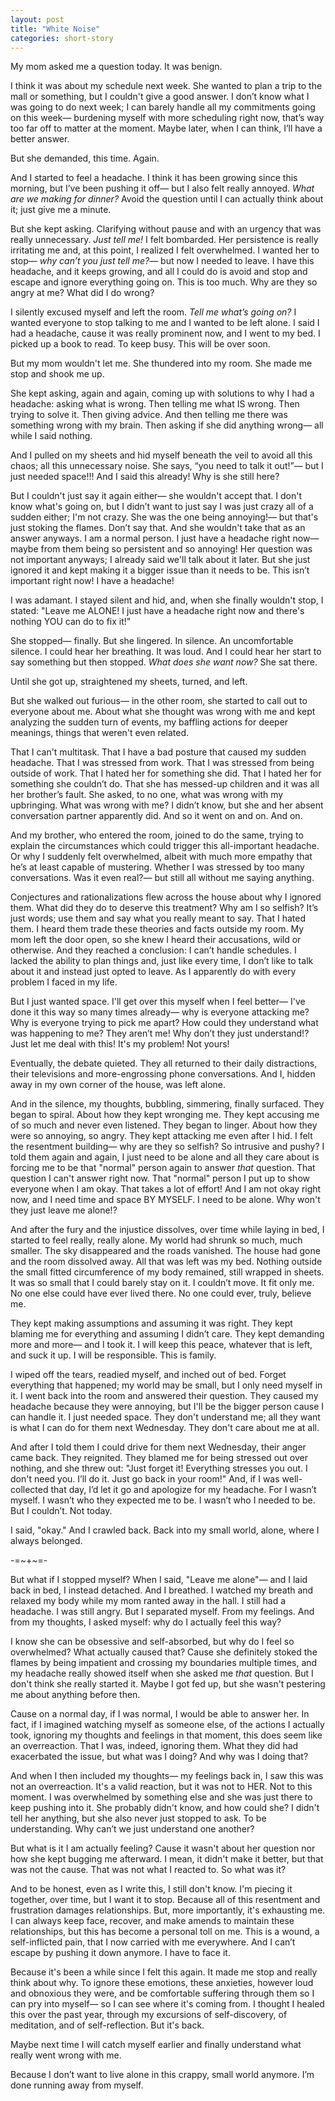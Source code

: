 ```yaml
---
layout: post
title: "White Noise"
categories: short-story
---
```


My mom asked me a question today. It was benign.

I think it was about my schedule next week. She wanted to plan a trip to the mall or something, but I couldn't give a good answer. I don’t know what I was going to do next week; I can barely handle all my commitments going on this week— burdening myself with more scheduling right now, that’s way too far off to matter at the moment. Maybe later, when I can think, I’ll have a better answer.

But she demanded, this time. Again.

And I started to feel a headache. I think it has been growing since this morning, but I’ve been pushing it off— but I also felt really annoyed. *What are we making for dinner?* Avoid the question until I can actually think about it; just give me a minute.

But she kept asking. Clarifying without pause and with an urgency that was really unnecessary. *Just tell me!* I felt bombarded. Her persistence is really irritating me and, at this point, I realized I felt overwhelmed. I wanted her to stop— *why can’t you just tell me?*— but now I needed to leave. I have this headache, and it keeps growing, and all I could do is avoid and stop and escape and ignore everything going on. This is too much. Why are they so angry at me? What did I do wrong?

I silently excused myself and left the room. *Tell me what’s going on?* I wanted everyone to stop talking to me and I wanted to be left alone. I said I had a headache, cause it was really prominent now, and I went to my bed. I picked up a book to read. To keep busy. This will be over soon.

But my mom wouldn't let me. She thundered into my room. She made me stop and shook me up.

She kept asking, again and again, coming up with solutions to why I had a headache: asking what is wrong. Then telling me what IS wrong. Then trying to solve it. Then giving advice. And then telling me there was something wrong with my brain. Then asking if she did anything wrong— all while I said nothing.

And I pulled on my sheets and hid myself beneath the veil to avoid all this chaos; all this unnecessary noise. She says, “you need to talk it out!”— but I just needed space!!! And I said this already! Why is she still here?

But I couldn't just say it again either— she wouldn't accept that. I don't know what's going on, but I didn’t want to just say I was just crazy all of a sudden either; I'm not crazy. She was the one being annoying!— but that's just stoking the flames. Don’t say that. And she wouldn't take that as an answer anyways. I am a normal person. I just have a headache right now— maybe from them being so persistent and so annoying! Her question was not important anyways; I already said we'll talk about it later. But she just ignored it and kept making it a bigger issue than it needs to be. This isn’t important right now! I have a headache!

I was adamant. I stayed silent and hid, and, when she finally wouldn't stop, I stated: "Leave me ALONE! I just have a headache right now and there's nothing YOU can do to fix it!"

She stopped— finally. But she lingered. In silence. An uncomfortable silence. I could hear her breathing. It was loud. And I could hear her start to say something but then stopped. *What does she want now?* She sat there.

Until she got up, straightened my sheets, turned, and left.

But she walked out furious— in the other room, she started to call out to everyone about me. About what she thought was wrong with me and kept analyzing the sudden turn of events, my baffling actions for deeper meanings, things that weren't even related.

That I can't multitask. That I have a bad posture that caused my sudden headache. That I was stressed from work. That I was stressed from being outside of work. That I hated her for something she did. That I hated her for something she couldn’t do. That she has messed-up children and it was all her brother’s fault. She asked, to no one, what was wrong with my upbringing. What was wrong with me? I didn’t know, but she and her absent conversation partner apparently did. And so it went on and on. And on.

And my brother, who entered the room, joined to do the same, trying to explain the circumstances which could trigger this all-important headache. Or why I suddenly felt overwhelmed, albeit with much more empathy that he’s at least capable of mustering. Whether I was stressed by too many conversations. Was it even real?— but still all without me saying anything.

Conjectures and rationalizations flew across the house about why I ignored them. What did they do to deserve this treatment? Why am I so selfish? It’s just words; use them and say what you really meant to say. That I hated them. I heard them trade these theories and facts outside my room. My mom left the door open, so she knew I heard their accusations, wild or otherwise. And they reached a conclusion: I can’t handle schedules. I lacked the ability to plan things and, just like every time, I don’t like to talk about it and instead just opted to leave. As I apparently do with every problem I faced in my life.

But I just wanted space. I'll get over this myself when I feel better— I've done it this way so many times already— why is everyone attacking me? Why is everyone trying to pick me apart? How could they understand what was happening to me? They aren’t me! Why don’t they just understand!? Just let me deal with this! It's my problem! Not yours!

Eventually, the debate quieted. They all returned to their daily distractions, their televisions and more-engrossing phone conversations. And I, hidden away in my own corner of the house, was left alone.

And in the silence, my thoughts, bubbling, simmering, finally surfaced. They began to spiral. About how they kept wronging me. They kept accusing me of so much and never even listened. They began to linger. About how they were so annoying, so angry. They kept attacking me even after I hid. I felt the resentment building— why are they so selfish? So intrusive and pushy? I told them again and again, I just need to be alone and all they care about is forcing me to be that "normal" person again to answer *that* question. That question I can't answer right now. That "normal" person I put up to show everyone when I am okay. That takes a lot of effort! And I am not okay right now, and I need time and space BY MYSELF. I need to be alone. Why won't they just leave me alone!?

And after the fury and the injustice dissolves, over time while laying in bed, I started to feel really, really alone. My world had shrunk so much, much smaller. The sky disappeared and the roads vanished. The house had gone and the room dissolved away. All that was left was my bed. Nothing outside the small fitted circumference of my body remained, still wrapped in sheets. It was so small that I could barely stay on it. I couldn’t move. It fit only me. No one else could have ever lived there. No one could ever, truly, believe me.

They kept making assumptions and assuming it was right. They kept blaming me for everything and assuming I didn’t care. They kept demanding more and more— and I took it. I will keep this peace, whatever that is left, and suck it up. I will be responsible. This is family.

I wiped off the tears, readied myself, and inched out of bed. Forget everything that happened; my world may be small, but I only need myself in it. I went back into the room and answered their question. They caused my headache because they were annoying, but I'll be the bigger person cause I can handle it. I just needed space. They don't understand me; all they want is what I can do for them next Wednesday. They don't care about me at all.

And after I told them I could drive for them next Wednesday, their anger came back. They reignited. They blamed me for being stressed out over nothing, and she threw out: "Just forget it! Everything stresses you out. I don't need you. I’ll do it. Just go back in your room!" And, if I was well-collected that day, I’d let it go and apologize for my headache. For I wasn’t myself. I wasn’t who they expected me to be. I wasn’t who I needed to be. But I couldn’t. Not today.

I said, "okay." And I crawled back. Back into my small world, alone, where I always belonged.

-=~+~=-

But what if I stopped myself? When I said, "Leave me alone"— and I laid back in bed, I instead detached. And I breathed. I watched my breath and relaxed my body while my mom ranted away in the hall. I still had a headache. I was still angry. But I separated myself. From my feelings. And from my thoughts, I asked myself: why do I actually feel this way?

I know she can be obsessive and self-absorbed, but why do I feel so overwhelmed? What actually caused that? Cause she definitely stoked the flames by being impatient and crossing my boundaries multiple times, and my headache really showed itself when she asked me *that* question. But I don't think she really started it. Maybe I got fed up, but she wasn't pestering me about anything before then.

Cause on a normal day, if I was normal, I would be able to answer her. In fact, if I imagined watching myself as someone else, of the actions I actually took, ignoring my thoughts and feelings in that moment, this does seem like an overreaction. That I was, indeed, ignoring them. What they did had exacerbated the issue, but what was I doing? And why was I doing that?

And when I then included my thoughts— my feelings back in, I saw this was not an overreaction. It's a valid reaction, but it was not to HER. Not to this moment. I was overwhelmed by something else and she was just there to keep pushing into it. She probably didn't know, and how could she? I didn't tell her anything, but she also never just stopped to ask. To be understanding. Why can’t we just understand one another?

But what is it I am actually feeling? Cause it wasn't about her question nor how she kept bugging me afterward. I mean, it didn't make it better, but that was not the cause. That was not what I reacted to. So what was it?

And to be honest, even as I write this, I still don't know. I'm piecing it together, over time, but I want it to stop. Because all of this resentment and frustration damages relationships. But, more importantly, it's exhausting me. I can always keep face, recover, and make amends to maintain these relationships, but this has become a personal toll on me. This is a wound, a self-inflicted pain, that I now carried with me everywhere. And I can’t escape by pushing it down anymore. I have to face it.

Because it's been a while since I felt this again. It made me stop and really think about why. To ignore these emotions, these anxieties, however loud and obnoxious they were, and be comfortable suffering through them so I can pry into myself— so I can see where it's coming from. I thought I healed this over the past year, through my excursions of self-discovery, of meditation, and of self-reflection. But it's back.

Maybe next time I will catch myself earlier and finally understand what really went wrong with me.

Because I don’t want to live alone in this crappy, small world anymore. I’m done running away from myself.
